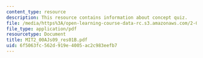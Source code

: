 ```yaml
---
content_type: resource
description: This resource contains information about concept quiz.
file: /media/https%3A/open-learning-course-data-rc.s3.amazonaws.com/2-00aj-exploring-sea-space-earth-fundamentals-of-engineering-design-spring-2009/6f5063fc562d919e4005ac2c983eefb7_MIT2_00AJs09_res01B.pdf
file_type: application/pdf
resourcetype: Document
title: MIT2_00AJs09_res01B.pdf
uid: 6f5063fc-562d-919e-4005-ac2c983eefb7
---
```

